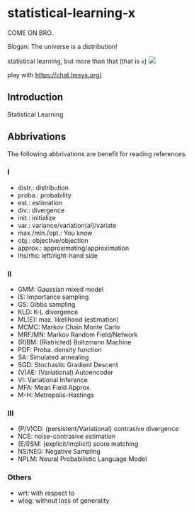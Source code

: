 # statistical-learning-x

COME ON BRO.

Slogan: The universe is a distribution!

statistical learning, but more than that (that is `x`)
![](https://i.stack.imgur.com/7U552.png)

play with https://chat.lmsys.org/

## Introduction
Statistical Learning


## Abbrivations

The following abbrivations are benefit for reading references.

### I
- distr.: distribution
- proba.: probability
- est.: estimation
- div.: divergence
- init.: initialize
- var.: variance/variation(al)/variate
- max./min./opt.: You know
- obj.: objective/objection
- approx.: approximating/approximation
- lhs/rhs: left/right-hand side

### II
- GMM: Gaussian mixed model
- IS: Importance sampling
- GS: Gibbs sampling
- KLD: K-L divergence
- ML(E): max. likelihood (estimation)
- MCMC: Markov Chain Monte Carlo
- MRF/MN: Markov Random Field/Network
- (R)BM: (Ristricted) Boltzmann Machine
- PDF: Proba. density function
- SA: Simulated annealing
- SGD: Stochastic Gradient Descent
- (V)AE: (Variational) Autoencoder
- VI: Variational Inference
- MFA: Mean Field Approx.
- M-H: Metropolis-Hastings

### III
- (P/V)CD: (persistent/Variational) contrasive divergence
- NCE: noise-contrasive estimation
- (E/I)SM: (explicit/implicit) score matching
- NS/NEG: Negative Sampling
- NPLM: Neural Probabilistic Language Model


### Others
- wrt: with respect to
- wlog: without loss of generality